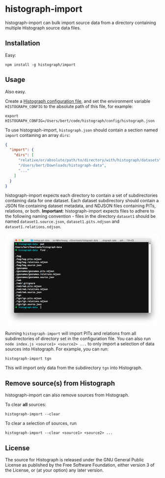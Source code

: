 # histograph-import

histograph-import can bulk import source data from a directory containing multiple Histograph source data files.

## Installation

Easy:

    npm install -g histograph/import

## Usage

Also easy.

Create a [Histograph configuration file](https://github.com/histograph/config), and set the environment variable `HISTOGRAPH_CONFIG` to the absolute path of this file, for example:

    export HISTOGRAPH_CONFIG=/Users/bert/code/histograph/config/histograph.json

To use histograph-import, `histograph.json` should contain a section named `import` containing an array `dirs`:

```json
{
  "import": {
    "dirs": [
      "relative/or/absolute/path/to/directory/with/histograph/datasets",
      "/Users/bert/Downloads/histograph-data",
      "..."
    ]
  }
}
```

histograph-import expects each directory to contain a set of subdirectories containing data for one dataset. Each dataset subdirectory should contain a JSON file containing dataset metadata, and NDJSON files containing PITs, relations, or both. __Important__: histograph-import expects files to adhere to the following naming convention - files in the directory `dataset1` should be named `dataset1.source.json`, `dataset1.pits.ndjson` and `dataset1.relations.ndjson`.

![](dirs.png)

Running `histograph-import` will import PITs and relations from all subdirectories of directory set in the configuration file. You can also run `node index.js <source1> <source2> ...` to only import a selection of data sources into Histograph. For example, you can run:

    histograph-import tgn

This will import only data from the subdirectory `tgn` into Histograph.

## Remove source(s) from Histograph

histograph-import can also remove sources from Histograph.

To clear __all__ sources:

    histograph-import --clear

To clear a selection of sources, run

    histograph-import --clear <source1> <source2> ...

## License

The source for Histograph is released under the GNU General Public License as published by the Free Software Foundation, either version 3 of the License, or (at your option) any later version.
